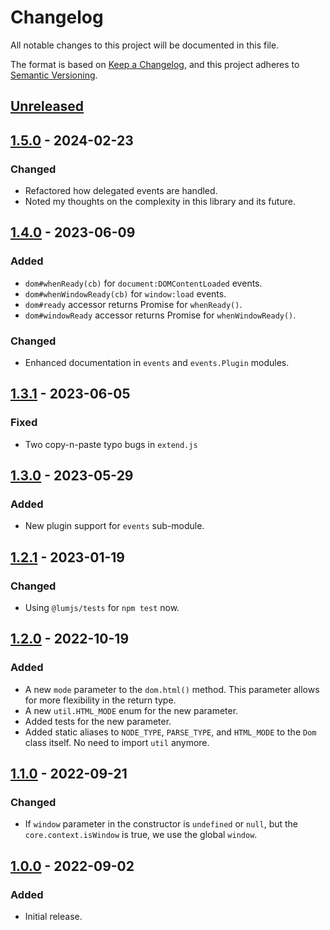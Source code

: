 # Changelog
All notable changes to this project will be documented in this file.

The format is based on [Keep a Changelog](https://keepachangelog.com/en/1.0.0/),
and this project adheres to [Semantic Versioning](https://semver.org/spec/v2.0.0.html).

## [Unreleased]

## [1.5.0] - 2024-02-23
### Changed
- Refactored how delegated events are handled.
- Noted my thoughts on the complexity in this library and its future.

## [1.4.0] - 2023-06-09
### Added
- `dom#whenReady(cb)` for `document:DOMContentLoaded` events.
- `dom#whenWindowReady(cb)` for `window:load` events.
- `dom#ready` accessor returns Promise for `whenReady()`.
- `dom#windowReady` accessor returns Promise for `whenWindowReady()`.
### Changed
- Enhanced documentation in `events` and `events.Plugin` modules.

## [1.3.1] - 2023-06-05
### Fixed
- Two copy-n-paste typo bugs in `extend.js`

## [1.3.0] - 2023-05-29
### Added
- New plugin support for `events` sub-module.

## [1.2.1] - 2023-01-19
### Changed
- Using `@lumjs/tests` for `npm test` now.

## [1.2.0] - 2022-10-19
### Added
- A new `mode` parameter to the `dom.html()` method.
  This parameter allows for more flexibility in the return type.
- A new `util.HTML_MODE` enum for the new parameter.
- Added tests for the new parameter.
- Added static aliases to `NODE_TYPE`, `PARSE_TYPE`, and `HTML_MODE` to
  the `Dom` class itself. No need to import `util` anymore.

## [1.1.0] - 2022-09-21
### Changed
- If `window` parameter in the constructor is `undefined` or `null`,
  but the `core.context.isWindow` is true, we use the global `window`.

## [1.0.0] - 2022-09-02
### Added
- Initial release.

[Unreleased]: https://github.com/supernovus/lum.dom.js/compare/v1.5.0...HEAD
[1.5.0]: https://github.com/supernovus/lum.dom.js/compare/v1.4.0...v1.5.0
[1.4.0]: https://github.com/supernovus/lum.dom.js/compare/v1.3.1...v1.4.0
[1.3.1]: https://github.com/supernovus/lum.dom.js/compare/v1.3.0...v1.3.1
[1.3.0]: https://github.com/supernovus/lum.dom.js/compare/v1.2.1...v1.3.0
[1.2.1]: https://github.com/supernovus/lum.dom.js/compare/v1.2.0...v1.2.1
[1.2.0]: https://github.com/supernovus/lum.dom.js/compare/v1.1.0...v1.2.0
[1.1.0]: https://github.com/supernovus/lum.dom.js/compare/v1.0.0...v1.1.0
[1.0.0]: https://github.com/supernovus/lum.dom.js/releases/tag/v1.0.0


